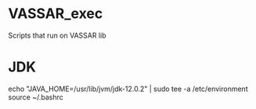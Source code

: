 # VASSAR_exec
Scripts that run on VASSAR lib


# JDK
echo "JAVA_HOME=/usr/lib/jvm/jdk-12.0.2" | sudo tee -a /etc/environment
source ~/.bashrc